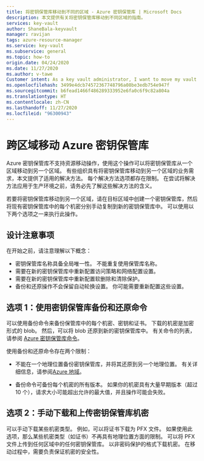 ```yaml
---
title: 将密钥保管库移动到不同的区域 - Azure 密钥保管库 | Microsoft Docs
description: 本文提供有关将密钥保管库移动到不同区域的指南。
services: key-vault
author: ShaneBala-keyvault
manager: ravijan
tags: azure-resource-manager
ms.service: key-vault
ms.subservice: general
ms.topic: how-to
origin.date: 04/24/2020
ms.date: 11/27/2020
ms.author: v-tawe
Customer intent: As a key vault administrator, I want to move my vault to another region.
ms.openlocfilehash: 3499e4dcb74572367748796a08be3edb754e947f
ms.sourcegitcommit: b6fead1466f486289333952e6fa0c6f9c82a804a
ms.translationtype: HT
ms.contentlocale: zh-CN
ms.lasthandoff: 11/27/2020
ms.locfileid: "96300943"
---
```

# <a name="move-an-azure-key-vault-across-regions"></a>跨区域移动 Azure 密钥保管库

Azure 密钥保管库不支持资源移动操作，使用这个操作可以将密钥保管库从一个区域移动到另一个区域。 有些组织具有将密钥保管库移动到另一个区域的业务需求，本文提供了适用的解决方法。 每个解决方法选项都存在限制。 在尝试将解决方法应用于生产环境之前，请务必先了解这些解决方法的含义。

若要将密钥保管库移动到另一个区域，请在目标区域中创建一个密钥保管库，然后将现有密钥保管库中的每个机密分别手动复制到新的密钥保管库中。 可以使用以下两个选项之一来执行此操作。

## <a name="design-considerations"></a>设计注意事项

在开始之前，请注意理解以下概念：

* 密钥保管库名称具备全局唯一性。 不能重复使用保管库名称。
* 需要在新的密钥保管库中重新配置访问策略和网络配置设置。
* 需要在新的密钥保管库中重新配置软删除和清除保护。
* 备份和还原操作不会保留自动轮换设置。 你可能需要重新配置这些设置。

## <a name="option-1-use-the-key-vault-backup-and-restore-commands"></a>选项 1：使用密钥保管库备份和还原命令

可以使用备份命令来备份保管库中的每个机密、密钥和证书。 下载的机密是加密形式的 blob。 然后，可以将 blob 还原到新的密钥保管库中。 有关命令的列表，请参阅 [Azure 密钥保管库命令](https://docs.microsoft.com/powershell/module/azurerm.keyvault/?view=azurermps-6.13.0#key_vault)。

使用备份和还原命令存在两个限制：

* 不能在一个地理位置备份密钥保管库，并将其还原到另一个地理位置。 有关详细信息，请参阅[Azure 地域](https://azure.microsoft.com/global-infrastructure/geographies/)。

* 备份命令可备份每个机密的所有版本。 如果你的机密具有大量早期版本（超过 10 个），请求大小可能超出允许的最大值，并且操作可能会失败。

## <a name="option-2-manually-download-and-upload-the-key-vault-secrets"></a>选项 2：手动下载和上传密钥保管库机密

可以手动下载某些机密类型。 例如，可以将证书下载为 PFX 文件。 如果使用此选项，那么某些机密类型（如证书）不再具有地理位置方面的限制。 可以将 PFX 文件上传到任何区域中的任何密钥保管库。 以非密码保护的格式下载机密。 在移动过程中，需要负责保证机密的安全性。

